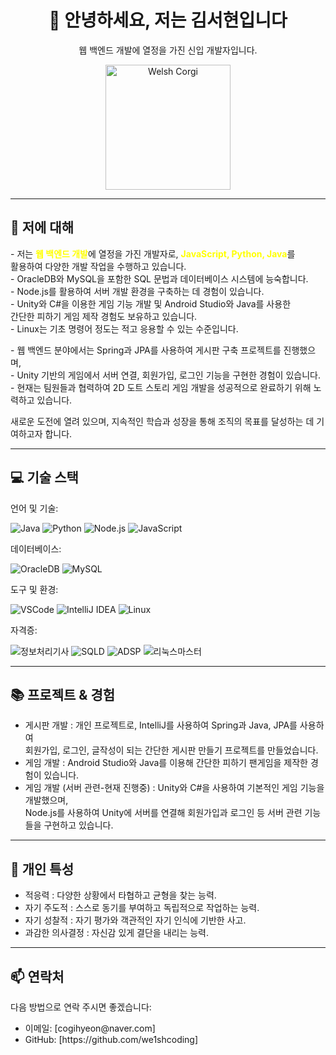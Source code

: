 <h1 align="center">👋 안녕하세요, 저는 김서현입니다</h1>
<p align="center">웹 백엔드 개발에 열정을 가진 신입 개발자입니다.</p>

<p align="center">
  <img src="https://media.giphy.com/media/IOwzBZrp0VIpdXkYDc/giphy.gif?cid=ecf05e477i8uy0jnf0r8w74j42x6epbvpnrqqutt51bygcdr&ep=v1_gifs_search&rid=giphy.gif&ct=g" alt="Welsh Corgi" width="200" />
</p>

<hr>

<h2>🚀 저에 대해</h2>
<p>
- 저는 <span style="color: yellow; font-weight: bold;">웹 백엔드 개발</span>에 열정을 가진 개발자로, <strong style="color: yellow;">JavaScript, Python, Java</strong>를<br>
  활용하여 다양한 개발 작업을 수행하고 있습니다.<br>
- OracleDB와 MySQL을 포함한 SQL 문법과 데이터베이스 시스템에 능숙합니다.<br>
- Node.js를 활용하여 서버 개발 환경을 구축하는 데 경험이 있습니다.<br>
- Unity와 C#을 이용한 게임 기능 개발 및 Android Studio와 Java를 사용한<br>
  간단한 피하기 게임 제작 경험도 보유하고 있습니다.<br>
- Linux는 기초 명령어 정도는 적고 응용할 수 있는 수준입니다.
</p>
<p>
- 웹 백엔드 분야에서는 Spring과 JPA를 사용하여 게시판 구축 프로젝트를 진행했으며,<br>
- Unity 기반의 게임에서 서버 연결, 회원가입, 로그인 기능을 구현한 경험이 있습니다.<br>
- 현재는 팀원들과 협력하여 2D 도트 스토리 게임 개발을 성공적으로 완료하기 위해 노력하고 있습니다.
</p>
<p>새로운 도전에 열려 있으며, 지속적인 학습과 성장을 통해 조직의 목표를 달성하는 데 기여하고자 합니다.</p>

<hr>

<h2>💻 기술 스택</h2>
<p>언어 및 기술:</p>
<p>
  <img src="https://img.shields.io/badge/Java-007396?style=flat&logo=java&logoColor=white" alt="Java" />
  <img src="https://img.shields.io/badge/Python-3670A0?style=flat&logo=python&logoColor=ffdd54" alt="Python" />
  <img src="https://img.shields.io/badge/Node.js-339933?style=flat&logo=node.js&logoColor=white" alt="Node.js" />
  <img src="https://img.shields.io/badge/JavaScript-F7DF1E?style=flat&logo=javascript&logoColor=20232a" alt="JavaScript" />
</p>

<p>데이터베이스:</p>
<p>
  <img src="https://img.shields.io/badge/OracleDB-F80000?style=flat&logo=oracle&logoColor=white" alt="OracleDB" />
  <img src="https://img.shields.io/badge/MySQL-4479A1?style=flat&logo=mysql&logoColor=white" alt="MySQL" />
</p>

<p>도구 및 환경:</p>
<p>
  <img src="https://img.shields.io/badge/VSCode-007ACC?style=flat&logo=visual-studio-code&logoColor=white" alt="VSCode" />
  <img src="https://img.shields.io/badge/IntelliJ%20IDEA-000000?style=flat&logo=intellij-idea&logoColor=white" alt="IntelliJ IDEA" />
  <img src="https://img.shields.io/badge/Linux-FCC624?style=flat&logo=linux&logoColor=black" alt="Linux" />
</p>

<p>자격증:</p>
<p>
  <img src="https://img.shields.io/badge/정보처리기사-006400?style=flat&logo=certificate&logoColor=white" alt="정보처리기사" />
  <img src="https://img.shields.io/badge/SQLD-005C4D?style=flat&logo=database&logoColor=white" alt="SQLD" />
  <img src="https://img.shields.io/badge/ADSP-FF4F00?style=flat&logo=certification&logoColor=white" alt="ADSP" />
  <img src="https://img.shields.io/badge/리눅스마스터-003C5A?style=flat&logo=linux&logoColor=white" alt="리눅스마스터" />
</p>

<hr>

<h2>📚 프로젝트 & 경험</h2>
<ul>
  <li>게시판 개발 : 개인 프로젝트로, IntelliJ를 사용하여 Spring과 Java, JPA를 사용하여<br>
    회원가입, 로그인, 글작성이 되는 간단한 게시판 만들기 프로젝트를 만들었습니다.</li>
  <li>게임 개발 : Android Studio와 Java를 이용해 간단한 피하기 팬게임을 제작한 경험이 있습니다.</li>
  <li>게임 개발 (서버 관련-현재 진행중) : Unity와 C#을 사용하여 기본적인 게임 기능을 개발했으며,<br>
  Node.js를 사용하여 Unity에 서버를 연결해 회원가입과 로그인 등 서버 관련 기능들을 구현하고 있습니다.</li>
</ul>

<hr>

<h2>🧩 개인 특성</h2>
<ul>
  <li>적응력 : 다양한 상황에서 타협하고 균형을 찾는 능력.</li>
  <li>자기 주도적 : 스스로 동기를 부여하고 독립적으로 작업하는 능력.</li>
  <li>자기 성찰적 : 자기 평가와 객관적인 자기 인식에 기반한 사고.</li>
  <li>과감한 의사결정 : 자신감 있게 결단을 내리는 능력.</li>
</ul>

<hr>

<h2>📫 연락처</h2>
<p>다음 방법으로 연락 주시면 좋겠습니다:</p>
<ul>
  <li>이메일: [cogihyeon@naver.com]</li>
  <li>GitHub: [https://github.com/we1shcoding]</li>
</ul>
